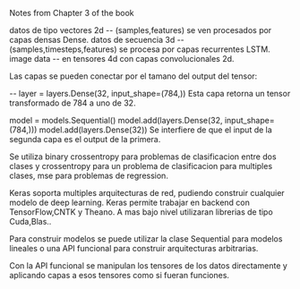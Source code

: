 Notes from Chapter 3 of the book

datos de tipo vectores 2d -- (samples,features) se ven procesados por capas densas Dense.
datos de secuencia 3d -- (samples,timesteps,features) se procesa por capas recurrentes LSTM.
image data -- en tensores 4d con capas convolucionales 2d.

Las capas se pueden conectar por el tamano del output del tensor:

-- layer = layers.Dense(32, input_shape=(784,))
Esta capa retorna un tensor transformado de 784 a uno de 32.

model = models.Sequential()
model.add(layers.Dense(32, input_shape=(784,)))
model.add(layers.Dense(32))
Se interfiere de que el input de la segunda capa es el output de la primera.

Se utiliza binary crossentropy para problemas de clasificacion entre dos clases y crossentropy para un problema de clasificacion para multiples clases, mse para problemas de regression.

Keras soporta multiples arquitecturas de red, pudiendo construir cualquier modelo de deep learning.
Keras permite trabajar en backend con TensorFlow,CNTK y Theano.
A mas bajo nivel utilizaran librerias de tipo Cuda,Blas..

Para construir modelos se puede utilizar la clase Sequential para modelos lineales o una API funcional para construir arquitecturas arbitrarias.

Con la API funcional se manipulan los tensores de los datos directamente y aplicando capas a esos tensores como si fueran funciones.
